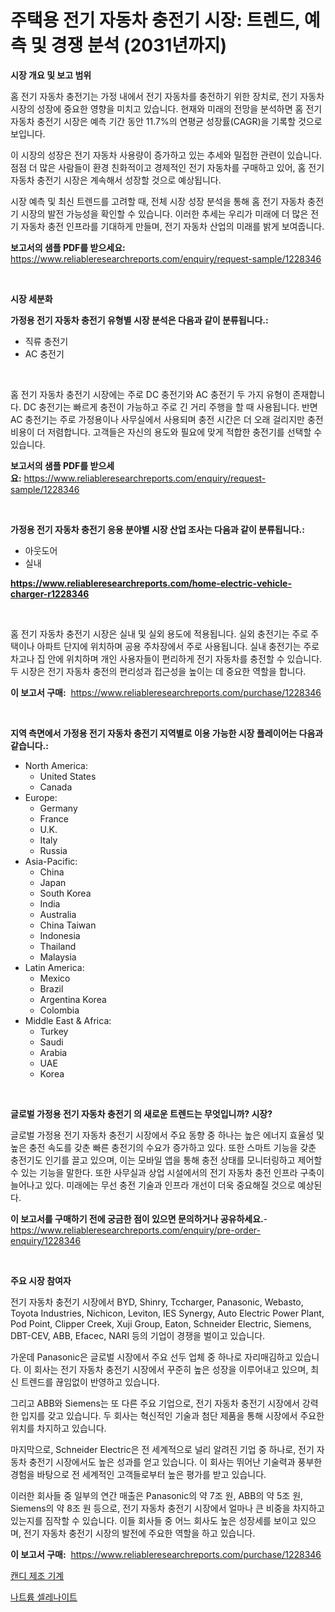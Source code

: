 <p><h1>주택용 전기 자동차 충전기 시장: 트렌드, 예측 및 경쟁 분석 (2031년까지)</h1></p><p><strong>시장 개요 및 보고 범위</strong></p>
<p><p>홈 전기 자동차 충전기는 가정 내에서 전기 자동차를 충전하기 위한 장치로, 전기 자동차 시장의 성장에 중요한 영향을 미치고 있습니다. 현재와 미래의 전망을 분석하면 홈 전기 자동차 충전기 시장은 예측 기간 동안 11.7%의 연평균 성장률(CAGR)을 기록할 것으로 보입니다. </p><p>이 시장의 성장은 전기 자동차 사용량이 증가하고 있는 추세와 밀접한 관련이 있습니다. 점점 더 많은 사람들이 환경 친화적이고 경제적인 전기 자동차를 구매하고 있어, 홈 전기 자동차 충전기 시장은 계속해서 성장할 것으로 예상됩니다. </p><p>시장 예측 및 최신 트렌드를 고려할 때, 전체 시장 성장 분석을 통해 홈 전기 자동차 충전기 시장의 발전 가능성을 확인할 수 있습니다. 이러한 추세는 우리가 미래에 더 많은 전기 자동차 충전 인프라를 기대하게 만들며, 전기 자동차 산업의 미래를 밝게 보여줍니다.</p></p>
<p><strong>보고서의 샘플 PDF를 받으세요:</strong> <a href="https://www.reliableresearchreports.com/enquiry/request-sample/1228346">https://www.reliableresearchreports.com/enquiry/request-sample/1228346</a></p>
<p>&nbsp;</p>
<p><strong>시장 세분화</strong></p>
<p><strong>가정용 전기 자동차 충전기 유형별 시장 분석은 다음과 같이 분류됩니다.:</strong></p>
<p><ul><li>직류 충전기</li><li>AC 충전기</li></ul></p>
<p>&nbsp;</p>
<p><p>홈 전기 자동차 충전기 시장에는 주로 DC 충전기와 AC 충전기 두 가지 유형이 존재합니다. DC 충전기는 빠르게 충전이 가능하고 주로 긴 거리 주행을 할 때 사용됩니다. 반면 AC 충전기는 주로 가정용이나 사무실에서 사용되며 충전 시간은 더 오래 걸리지만 충전 비용이 더 저렴합니다. 고객들은 자신의 용도와 필요에 맞게 적합한 충전기를 선택할 수 있습니다.</p></p>
<p><strong>보고서의 샘플 PDF를 받으세요:</strong>&nbsp;<a href="https://www.reliableresearchreports.com/enquiry/request-sample/1228346">https://www.reliableresearchreports.com/enquiry/request-sample/1228346</a></p>
<p>&nbsp;</p>
<p><strong> 가정용 전기 자동차 충전기 응용 분야별 시장 산업 조사는 다음과 같이 분류됩니다.:</strong></p>
<p><ul><li>아웃도어</li><li>실내</li></ul></p>
<p><strong><a href="https://www.reliableresearchreports.com/home-electric-vehicle-charger-r1228346">https://www.reliableresearchreports.com/home-electric-vehicle-charger-r1228346</a></strong></p>
<p>&nbsp;</p>
<p><p>홈 전기 자동차 충전기 시장은 실내 및 실외 용도에 적용됩니다. 실외 충전기는 주로 주택이나 아파트 단지에 위치하며 공용 주차장에서 주로 사용됩니다. 실내 충전기는 주로 차고나 집 안에 위치하며 개인 사용자들이 편리하게 전기 자동차를 충전할 수 있습니다. 두 시장은 전기 자동차 충전의 편리성과 접근성을 높이는 데 중요한 역할을 합니다.</p></p>
<p><strong>이 보고서 구매:</strong>&nbsp; <a href="https://www.reliableresearchreports.com/purchase/1228346">https://www.reliableresearchreports.com/purchase/1228346</a></p>
<p>&nbsp;</p>
<p><strong>지역 측면에서 가정용 전기 자동차 충전기 지역별로 이용 가능한 시장 플레이어는 다음과 같습니다.:</strong></p>
<p><ul>
    <li>
        North America:
        <ul>
            <li>United States</li>
            <li>Canada</li>
        </ul>
    </li>
    <li>
        Europe:
        <ul>
            <li>Germany</li>
            <li>France</li>
            <li>U.K.</li>
            <li>Italy</li>
            <li>Russia</li>
        </ul>
    </li>
    <li>
        Asia-Pacific:
        <ul>
            <li>China</li>
            <li>Japan</li>
            <li>South Korea</li>
            <li>India</li>
            <li>Australia</li>
            <li>China Taiwan</li>
            <li>Indonesia</li>
            <li>Thailand</li>
            <li>Malaysia</li>
        </ul>
    </li>
    <li>
        Latin America:
        <ul>
            <li>Mexico</li>
            <li>Brazil</li>
            <li>Argentina Korea</li>
            <li>Colombia</li>
        </ul>
    </li>
    <li>
        Middle East & Africa:
        <ul>
            <li>Turkey</li>
            <li>Saudi</li>
            <li>Arabia</li>
            <li>UAE</li>
            <li>Korea</li>
        </ul>
    </li>
    </ul></p>
<p>&nbsp;</p>
<p><strong>글로벌 가정용 전기 자동차 충전기 의 새로운 트렌드는 무엇입니까? 시장?</strong></p>
<p><p>글로벌 가정용 전기 자동차 충전기 시장에서 주요 동향 중 하나는 높은 에너지 효율성 및 높은 충전 속도를 갖춘 빠른 충전기의 수요가 증가하고 있다. 또한 스마트 기능을 갖춘 충전기도 인기를 끌고 있으며, 이는 모바일 앱을 통해 충전 상태를 모니터링하고 제어할 수 있는 기능을 말한다. 또한 사무실과 상업 시설에서의 전기 자동차 충전 인프라 구축이 늘어나고 있다. 미래에는 무선 충전 기술과 인프라 개선이 더욱 중요해질 것으로 예상된다.</p></p>
<p><strong>이 보고서를 구매하기 전에 궁금한 점이 있으면 문의하거나 공유하세요.</strong>- <a href="https://www.reliableresearchreports.com/enquiry/pre-order-enquiry/1228346">https://www.reliableresearchreports.com/enquiry/pre-order-enquiry/1228346</a></p>
<p>&nbsp;</p>
<p><strong>주요 시장 참여자</strong></p>
<p><p>전기 자동차 충전기 시장에서 BYD, Shinry, Tccharger, Panasonic, Webasto, Toyota Industries, Nichicon, Leviton, IES Synergy, Auto Electric Power Plant, Pod Point, Clipper Creek, Xuji Group, Eaton, Schneider Electric, Siemens, DBT-CEV, ABB, Efacec, NARI 등의 기업이 경쟁을 벌이고 있습니다. </p><p>가운데 Panasonic은 글로벌 시장에서 주요 선두 업체 중 하나로 자리매김하고 있습니다. 이 회사는 전기 자동차 충전기 시장에서 꾸준히 높은 성장을 이루어내고 있으며, 최신 트렌드를 끊임없이 반영하고 있습니다. </p><p>그리고 ABB와 Siemens는 또 다른 주요 기업으로, 전기 자동차 충전기 시장에서 강력한 입지를 갖고 있습니다. 두 회사는 혁신적인 기술과 첨단 제품을 통해 시장에서 주요한 위치를 차지하고 있습니다. </p><p>마지막으로, Schneider Electric은 전 세계적으로 널리 알려진 기업 중 하나로, 전기 자동차 충전기 시장에서도 높은 성과를 얻고 있습니다. 이 회사는 뛰어난 기술력과 풍부한 경험을 바탕으로 전 세계적인 고객들로부터 높은 평가를 받고 있습니다.</p><p>이러한 회사들 중 일부의 연간 매출은 Panasonic의 약 7조 원, ABB의 약 5조 원, Siemens의 약 8조 원 등으로, 전기 자동차 충전기 시장에서 얼마나 큰 비중을 차지하고 있는지를 짐작할 수 있습니다. 이들 회사들 중 어느 회사도 높은 성장세를 보이고 있으며, 전기 자동차 충전기 시장의 발전에 주요한 역할을 하고 있습니다.</p></p>
<p><strong>이 보고서 구매:</strong>&nbsp;&nbsp;<a href="https://www.reliableresearchreports.com/purchase/1228346">https://www.reliableresearchreports.com/purchase/1228346</a></p>
<p><p><a href="https://medium.com/@wheelgg5674537/%EC%82%AC%ED%83%95-%EC%A0%9C%EC%A1%B0%EA%B8%B0%EA%B3%84-%EC%8B%9C%EC%9E%A5-%EA%B7%9C%EB%AA%A8-%EB%B0%8F-%EC%8B%9C%EC%9E%A5-%EB%8F%99%ED%96%A5-%EC%99%84%EC%A0%84%ED%95%9C-%EC%82%B0%EC%97%85-%EA%B0%9C%EC%9A%94-2024-2031-7437506e901d">캔디 제조 기계</a></p><p><a href="https://medium.com/@bub56567/%EB%82%98%ED%8A%B8%EB%A5%A8-%EC%85%80%EB%A0%88%EB%82%98%EC%9D%B4%ED%8A%B8-%EC%8B%9C%EC%9E%A5-%EC%9C%A0%ED%98%95-%EC%9D%91%EC%9A%A9-%EB%B0%8F-%EC%A7%80%EB%A6%AC%EC%97%90-%EB%8C%80%ED%95%9C-%ED%8F%AC%EA%B4%84%EC%A0%81-%ED%8F%89%EA%B0%80-12946daf451f">나트륨 셀레나이트</a></p></p>
